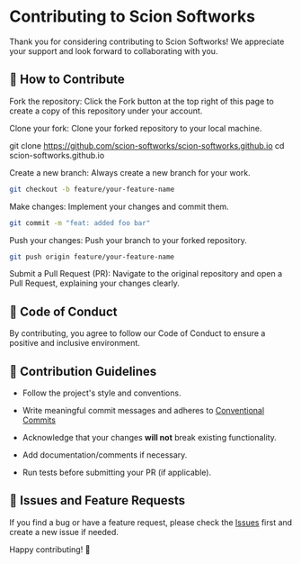 # Contributing to Scion Softworks

Thank you for considering contributing to Scion Softworks! We appreciate your support and look forward to collaborating with you.

## 🔨 How to Contribute

Fork the repository: Click the Fork button at the top right of this page to create a copy of this repository under your account.

Clone your fork: Clone your forked repository to your local machine.

git clone https://github.com/scion-softworks/scion-softworks.github.io
cd scion-softworks.github.io

Create a new branch: Always create a new branch for your work.

```bash
git checkout -b feature/your-feature-name
```

Make changes: Implement your changes and commit them.

```bash
git commit -m "feat: added foo bar"
```

Push your changes: Push your branch to your forked repository.

```bash
git push origin feature/your-feature-name
```

Submit a Pull Request (PR): Navigate to the original repository and open a Pull Request, explaining your changes clearly.

## 📜 Code of Conduct

By contributing, you agree to follow our Code of Conduct to ensure a positive and inclusive environment.

## 📝 Contribution Guidelines

- Follow the project's style and conventions.

- Write meaningful commit messages and adheres to [Conventional Commits](https://gist.github.com/qoomon/5dfcdf8eec66a051ecd85625518cfd13)

- Acknowledge that your changes **will not** break existing functionality.

- Add documentation/comments if necessary.

- Run tests before submitting your PR (if applicable).

## 📂 Issues and Feature Requests

If you find a bug or have a feature request, please check the [Issues](https://github.com/scion-softworks/scion-softworks.github.io/issues) first and create a new issue if needed.

Happy contributing! 🙌